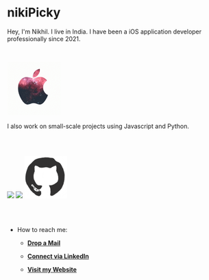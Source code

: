 # nikiPicky

Hey,
I'm Nikhil. I live in India. I have been a iOS application developer professionally since 2021.

<br>
<p align="leading">
<img src="https://raw.githubusercontent.com/nikiPicky/nikiPicky/main/resources/apple.gif" width="125">
</p>

I also work on small-scale projects using Javascript and Python.

<br>
<br>
<p align="leading">
  <img src="https://media3.giphy.com/media/ln7z2eWriiQAllfVcn/200w.webp" width="100">
  <img src="https://i.giphy.com/media/LMt9638dO8dftAjtco/200.webp" width="100">
  <img src="https://raw.githubusercontent.com/nikiPicky/nikiPicky/AddingGIFs/resources/github.gif" width="100">
</p>
<br>
<br>

- How to reach me:

    * [**Drop a Mail**](mailto:nkhljgg@gmail.com)

    * [**Connect via LinkedIn**](www.linkedin.com/in/nikhil-jaggi)

    * [**Visit my Website**](https://github.com/nikiPicky/)

